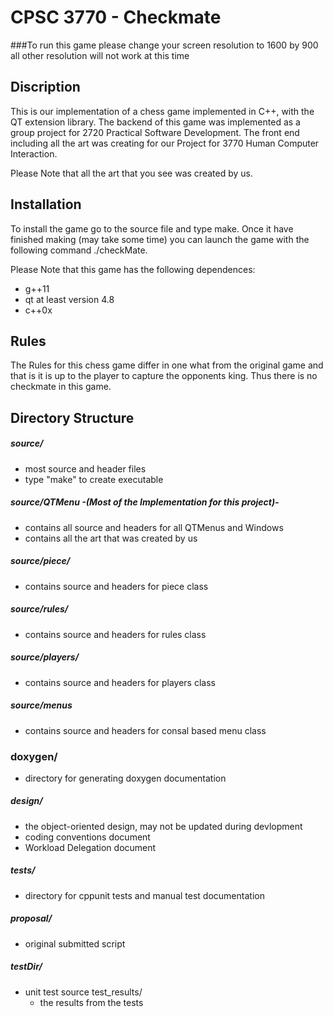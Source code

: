 # CPSC 3770 - Checkmate

###To run this game please change your screen resolution to 1600 by 900 all other resolution will not work at this time

## Discription
This is our implementation of a chess game implemented in C++, with the QT extension library. 
The backend of this game was implemented as a group project for 2720 Practical Software Development.
The front end including all the art was creating for our Project for 3770 Human Computer Interaction.

Please Note that all the art that you see was created by us.

## Installation
To install the game go to the source file and type make. Once it have finished making (may take some time) you can launch the game with the following command ./checkMate.

Please Note that this game has the following dependences:
 - g++11
 - qt at least version 4.8
 - c++0x

## Rules
The Rules for this chess game differ in one what from the original game and that is it is up to the player to capture the opponents king. Thus there is no checkmate in this game. 

## Directory Structure

##### source/
 - most source and header files
 - type "make" to create executable

##### source/QTMenu -(Most of the Implementation for this project)- 
 - contains all source and headers for all QTMenus and Windows
 - contains all the art that was created by us

##### source/piece/
 - contains source and headers for piece class

##### source/rules/
 - contains source and headers for rules class

##### source/players/
 - contains source and headers for players class 

##### source/menus
 - contains source and headers for consal based menu class 

### doxygen/
 - directory for generating doxygen documentation
 
##### design/
 - the object-oriented design, may not be updated during devlopment
 - coding conventions document
 - Workload Delegation document

##### tests/
 - directory for cppunit tests and manual test documentation 
 
##### proposal/
 - original submitted script 

##### testDir/
 - unit test source 
   test_results/
   	- the results from the tests
